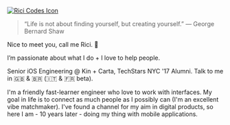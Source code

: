 <p>
  <a href="https://codes.ricieri.me">
    <img alt="Rici Codes Icon" src="https://codes.ricieri.me/apple-touch-icon-precomposed.png" />
  </a>
</p>

> “Life is not about finding yourself, but creating yourself.” 
— George Bernard Shaw

Nice to meet you, call me Rici. 👋

I’m passionate about what I do + I love to help people.

Senior iOS Engineering @ Kin + Carta, TechStars NYC '17 Alumni. Talk to me in 🇬🇧 & 🇧🇷 (🇮🇹 & 🇫🇷 beta).

I'm a friendly fast-learner engineer who love to work with interfaces. My goal in life is to connect as much people as I possibly can (I'm an excellent vibe matchmaker). I've found a channel for my aim in digital products, so here I am - 10 years later - doing my thing with mobile applications.